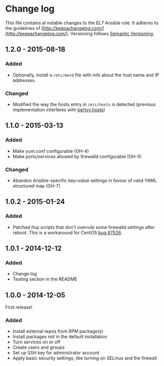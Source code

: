 # Change log

This file contains al notable changes to the EL7 Ansible role. It adheres to the guidelines of [http://keepachangelog.com/](http://keepachangelog.com/). Versioning follows [Semantic Versioning](http://semver.org/).

## 1.2.0 - 2015-08-18

### Added

- Optionally, install a `/etc/motd` file with info about the host name and IP addresses.

### Changed

- Modified the way the hosts entry in `/etc/hosts` is detected (previous implementation interferes with [bertvv.hosts](https://galaxy.ansible.com/list#/roles/4617))

## 1.1.0 - 2015-03-13

### Added

- Make yum.conf configurable (GH-4)
- Make ports/services allowed by firewalld configurable (GH-5)

### Changed

- Abandon Ansible-specific key=value settings in favour of valid YAML structured map (GH-7)

## 1.0.2 - 2015-01-24

### Added

- Patched ifup scripts that don't overrule some firewalld settings after reboot. This is a workaround for CentOS [bug #7526](https://bugs.centos.org/view.php?id=7526).


## 1.0.1 - 2014-12-12

### Added

- Change log
- Testing section in the README


## 1.0.0 - 2014-12-05

First release!

### Added

- Install external repos from RPM package(s)
- Install packages not in the default installation
- Turn services on or off
- Create users and groups
- Set up SSH key for administrator account
- Apply basic security settings, like turning on SELinux and the firewall

